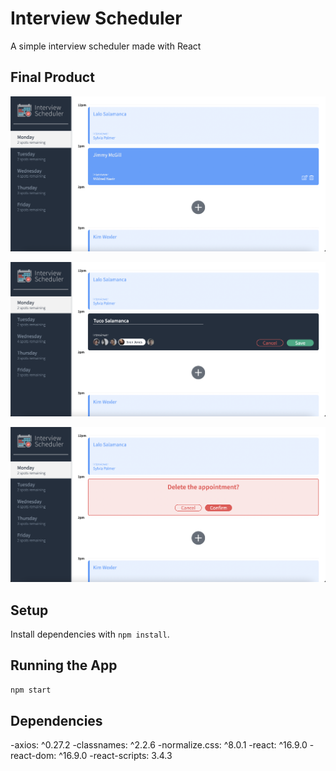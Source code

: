 # Interview Scheduler

A simple interview scheduler made with React


## Final Product

!["Home Page"](https://github.com/JRam2022/scheduler/blob/master/docs/Home%20Page.png?raw=true)


!["Editing an Interview"](https://github.com/JRam2022/scheduler/blob/master/docs/Editing%20an%20Interview.png?raw=true)


!["Deleting an Appointment"](https://github.com/JRam2022/scheduler/blob/master/docs/Deleting%20an%20Appointment.png?raw=true)



## Setup

Install dependencies with `npm install`.

## Running the App

```sh
npm start
```

## Dependencies

-axios: ^0.27.2
-classnames: ^2.2.6
-normalize.css: ^8.0.1
-react: ^16.9.0
-react-dom: ^16.9.0
-react-scripts: 3.4.3
